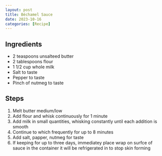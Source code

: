 ```yaml
---
layout: post
title: Béchamel Sauce
date: 2023-10-16
categories: [Recipe]
---
```


## Ingredients

* 2 teaspoons unsalteed butter
* 2 tablespoons flour
* 1 1/2 cup whole milk
* Salt to taste
* Pepper to taste
* Pinch of nutmeg to taste

## Steps

1. Melt butter medium/low
1. Add flour and whisk continuously for 1 minute
1. Add milk in small quantities, whisking constantly until each addition is smooth
2. Continue to which frequently for up to 8 minutes
3. Add salt, papper, nutmeg for taste
4. If keeping for up to three days, immediatey place wrap on surfce of sauce in the container it will be refrigerated in to stop skin forming
